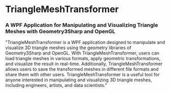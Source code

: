 # TriangleMeshTransformer
### A WPF Application for Manipulating and Visualizing Triangle Meshes with Geometry3Sharp and OpenGL

"TriangleMeshTransformer is a WPF application designed to manipulate and 
visualize 3D triangle meshes using the geometry libraries of Geometry3Sharp and OpenGL. 
With TriangleMeshTransformer, users can load triangle meshes in various formats, 
apply geometric transformations, and visualize the result in real-time. Additionally, 
TriangleMeshTransformer allows users to save the transformed meshes in different file
formats and share them with other users. TriangleMeshTransformer is a useful tool for 
anyone interested in manipulating and visualizing 3D triangle meshes, including engineers, artists, 
and data scientists."